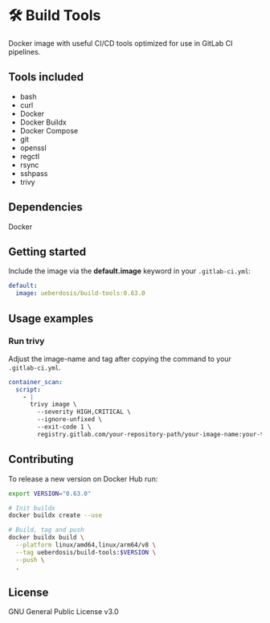 # 🛠️ Build Tools

Docker image with useful CI/CD tools optimized for use in GitLab CI pipelines.

## Tools included

- bash
- curl
- Docker
- Docker Buildx
- Docker Compose
- git
- openssl
- regctl
- rsync
- sshpass
- trivy

## Dependencies

Docker

## Getting started

Include the image via the **default.image** keyword in your `.gitlab-ci.yml`:

```yaml
default:
  image: ueberdosis/build-tools:0.63.0
```

## Usage examples

### Run trivy

Adjust the image-name and tag after copying the command to your `.gitlab-ci.yml`.

```yaml
container_scan:
  script:
    - |
      trivy image \
        --severity HIGH,CRITICAL \
        --ignore-unfixed \
        --exit-code 1 \
        registry.gitlab.com/your-repository-path/your-image-name:your-tag
```

## Contributing

To release a new version on Docker Hub run:

```bash
export VERSION="0.63.0"

# Init buildx
docker buildx create --use

# Build, tag and push
docker buildx build \
  --platform linux/amd64,linux/arm64/v8 \
  --tag ueberdosis/build-tools:$VERSION \
  --push \
  .
```

## License

GNU General Public License v3.0
